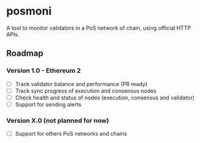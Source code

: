 # posmoni
A tool to monitor validators in a PoS network of chain, using official HTTP APIs.

## Roadmap

### Version 1.0 - Ethereum 2

- [ ] Track validator balance and performance (PR ready)
- [ ] Track sync progress of execution and consensus nodes
- [ ] Check health and status of nodes (execution, consensus and validator)
- [ ] Support for sending alerts

### Version X.0 (not planned for now)

- [ ] Support for others PoS networks and chains
